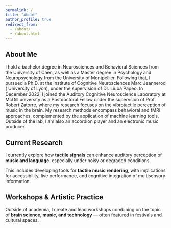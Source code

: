 ```yaml
---
permalink: /
title: "About"
author_profile: true
redirect_from: 
  - /about/
  - /about.html
---
```

## About Me

I hold a bachelor degree in Neurosciences and Behavioral Sciences from the University of Caen, as well as a Master degree in Psychology and Neuropsychology from the University of Montpellier. Following that, I pursued a Ph.D. at the Institute of Cognitive Neurosciences Marc Jeannerod ( University of Lyon), under the supervision of Dr. Liuba Papeo. In December 2022, I joined the Auditory Cognitive Neuroscience Laboratory at McGill university as a Postdoctoral Fellow under the supervsion of Prof. Robert Zatorre, where my research focuses on the vibrotactile perception of music in the brain. My research methods encompass behavioral and fMRI approaches, complemented by the application of machine learning tools. Outside of the lab, I am also an accordion player and an electronic music producer.

## Current Research

I currently explore how **tactile signals** can enhance auditory perception of **music and language**, especially under noisy or degraded conditions.  

This includes developing tools for **tactile music rendering**, with implications for accessibility, live performance, and cognitive integration of multisensory information.

## Workshops & Artistic Practice

Outside of academia, I create and lead workshops combining on the topic of **brain science, music, and technology** — often featured in festivals and cultural spaces.  
